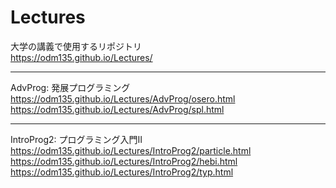 # Lectures
大学の講義で使用するリポジトリ<br>
https://odm135.github.io/Lectures/

---
AdvProg: 発展プログラミング<br>
https://odm135.github.io/Lectures/AdvProg/osero.html<br>
https://odm135.github.io/Lectures/AdvProg/spl.html

---
IntroProg2: プログラミング入門Ⅱ<br>
https://odm135.github.io/Lectures/IntroProg2/particle.html<br>
https://odm135.github.io/Lectures/IntroProg2/hebi.html<br>
https://odm135.github.io/Lectures/IntroProg2/typ.html